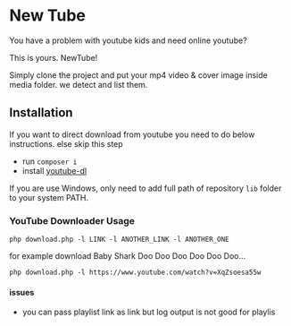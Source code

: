 # New Tube

You have a problem with youtube kids and need online youtube?

This is yours. NewTube!

Simply clone the project and put your mp4 video & cover image inside media folder. we detect and list them.

## Installation

If you want to direct download from youtube you need to do below instructions. else skip this step

-   run `composer i`
-   install [youtube-dl](https://ytdl-org.github.io/youtube-dl/download.html)

If you are use Windows, only need to add full path of repository `lib` folder to your system PATH.


### YouTube Downloader Usage

```
php download.php -l LINK -l ANOTHER_LINK -l ANOTHER_ONE
```

for example download Baby Shark Doo Doo Doo Doo Doo Doo...

```
php download.php -l https://www.youtube.com/watch?v=XqZsoesa55w
```

#### issues

-   you can pass playlist link as link but log output is not good for playlis
